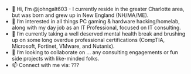 - 👋 Hi, I’m @johngalt603 - I currently reside in the greater Charlotte area, but was born and grew up in New England (NH/MA/ME).
- 👀 I’m interested in all things PC gaming & hardware hacking/homelab, along with my day job as an IT Professional, focused on IT consulting.
- 🌱 I’m currently taking a well deserved mental health break and brushing up on some long overdue professional certifications (CompTIA, Microsoft, Fortinet, VMware, and Nutanix).
- 💞️ I’m looking to collaborate on ... any consulting engagements or fun side projects with like-minded folks.
- 📫 Connect with me via: ???

<!---
johngalt603/johngalt603 is a ✨ special ✨ repository because its `README.md` (this file) appears on your GitHub profile.
You can click the Preview link to take a look at your changes.
--->

